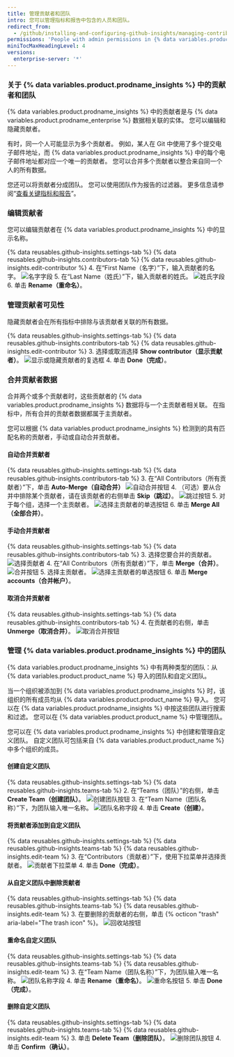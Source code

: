 ```yaml
---
title: 管理贡献者和团队
intro: 您可以管理指标和报告中包含的人员和团队。
redirect_from:
  - /github/installing-and-configuring-github-insights/managing-contributors-and-teams
permissions: 'People with admin permissions in {% data variables.product.prodname_insights %} can manage contributors and teams.'
miniTocMaxHeadingLevel: 4
versions:
  enterprise-server: '*'
---
```


### 关于 {% data variables.product.prodname_insights %} 中的贡献者和团队

{% data variables.product.prodname_insights %} 中的贡献者是与 {% data variables.product.prodname_enterprise %} 数据相关联的实体。 您可以编辑和隐藏贡献者。

有时，同一个人可能显示为多个贡献者。 例如，某人在 Git 中使用了多个提交电子邮件地址，而 {% data variables.product.prodname_insights %} 中的每个电子邮件地址都对应一个唯一的贡献者。 您可以合并多个贡献者以整合来自同一个人的所有数据。

您还可以将贡献者分成团队。 您可以使用团队作为报告的过滤器。 更多信息请参阅“[查看关键指标和报告](/insights/exploring-your-usage-of-github-enterprise/viewing-key-metrics-and-reports)”。

### 编辑贡献者

您可以编辑贡献者在 {% data variables.product.prodname_insights %} 中的显示名称。

{% data reusables.github-insights.settings-tab %}
{% data reusables.github-insights.contributors-tab %}
{% data reusables.github-insights.edit-contributor %}
4. 在“First Name（名字）”下，输入贡献者的名字。 ![名字字段](/assets/images/help/insights/first-name.png)
5. 在“Last Name（姓氏）”下，输入贡献者的姓氏。 ![姓氏字段](/assets/images/help/insights/last-name.png)
6. 单击 **Rename（重命名）**。

### 管理贡献者可见性

隐藏贡献者会在所有指标中排除与该贡献者关联的所有数据。

{% data reusables.github-insights.settings-tab %}
{% data reusables.github-insights.contributors-tab %}
{% data reusables.github-insights.edit-contributor %}
3. 选择或取消选择 **Show contributor（显示贡献者）**。 ![显示或隐藏贡献者的复选框](/assets/images/help/insights/show-contributor.png)
4. 单击 **Done（完成）**。

### 合并贡献者数据

合并两个或多个贡献者时，这些贡献者的 {% data variables.product.prodname_insights %} 数据将与一个主贡献者相关联。 在指标中，所有合并的贡献者数据都属于主贡献者。

您可以根据 {% data variables.product.prodname_insights %} 检测到的具有匹配名称的贡献者，手动或自动合并贡献者。

#### 自动合并贡献者

{% data reusables.github-insights.settings-tab %}
{% data reusables.github-insights.contributors-tab %}
3. 在“All Contributors（所有贡献者）”下，单击 **Auto-Merge（自动合并）** ![自动合并按钮](/assets/images/help/insights/auto-merge.png)
4. （可选）要从合并中排除某个贡献者，请在该贡献者的右侧单击 **Skip（跳过）**。 ![跳过按钮](/assets/images/help/insights/skip-contributor.png)
5. 对于每个组，选择一个主贡献者。 ![选择主贡献者的单选按钮](/assets/images/help/insights/select-primary.png)
6. 单击 **Merge All（全部合并）**。

#### 手动合并贡献者

{% data reusables.github-insights.settings-tab %}
{% data reusables.github-insights.contributors-tab %}
3. 选择您要合并的贡献者。 ![选择贡献者](/assets/images/help/insights/select-contributors.png)
4. 在“All Contributors（所有贡献者）”下，单击 **Merge（合并）**。 ![合并按钮](/assets/images/help/insights/merge-button.png)
5. 选择主贡献者。 ![选择主贡献者的单选按钮](/assets/images/help/insights/select-primary.png)
6. 单击 **Merge accounts（合并帐户）**。

#### 取消合并贡献者

{% data reusables.github-insights.settings-tab %}
{% data reusables.github-insights.contributors-tab %}
4. 在贡献者的右侧，单击 **Unmerge（取消合并）**。 ![取消合并按钮](/assets/images/help/insights/unmerge-contributor.png)

### 管理 {% data variables.product.prodname_insights %} 中的团队

{% data variables.product.prodname_insights %} 中有两种类型的团队：从 {% data variables.product.product_name %} 导入的团队和自定义团队。

当一个组织被添加到 {% data variables.product.prodname_insights %} 时，该组织的所有成员均从 {% data variables.product.product_name %} 导入。 您可以在 {% data variables.product.prodname_insights %} 中按这些团队进行搜索和过滤。 您可以在 {% data variables.product.product_name %} 中管理团队。

您可以在 {% data variables.product.prodname_insights %} 中创建和管理自定义团队。 自定义团队可包括来自 {% data variables.product.product_name %} 中多个组织的成员。

#### 创建自定义团队

{% data reusables.github-insights.settings-tab %}
{% data reusables.github-insights.teams-tab %}
2. 在“Teams（团队）”的右侧，单击 **Create Team（创建团队）**。 ![创建团队按钮](/assets/images/help/insights/create-team.png)
3. 在“Team Name（团队名称）”下，为团队输入唯一名称。 ![团队名称字段](/assets/images/help/insights/team-name.png)
4. 单击 **Create（创建）**。

#### 将贡献者添加到自定义团队

{% data reusables.github-insights.settings-tab %}
{% data reusables.github-insights.teams-tab %}
{% data reusables.github-insights.edit-team %}
3. 在“Contributors（贡献者）”下，使用下拉菜单并选择贡献者。 ![贡献者下拉菜单](/assets/images/help/insights/contributors-drop-down.png)
4. 单击 **Done（完成）**。

#### 从自定义团队中删除贡献者

{% data reusables.github-insights.settings-tab %}
{% data reusables.github-insights.teams-tab %}
{% data reusables.github-insights.edit-team %}
3. 在要删除的贡献者的右侧，单击 {% octicon "trash" aria-label="The trash icon" %}。 ![回收站按钮](/assets/images/help/insights/contributor-trashcan.png)

#### 重命名自定义团队

{% data reusables.github-insights.settings-tab %}
{% data reusables.github-insights.teams-tab %}
{% data reusables.github-insights.edit-team %}
3. 在“Team Name（团队名称）”下，为团队输入唯一名称。 ![团队名称字段](/assets/images/help/insights/rename-team.png)
4. 单击 **Rename（重命名）**。 ![重命名按钮](/assets/images/help/insights/rename-button-team.png)
5. 单击 **Done（完成）**。

#### 删除自定义团队

{% data reusables.github-insights.settings-tab %}
{% data reusables.github-insights.teams-tab %}
{% data reusables.github-insights.edit-team %}
3. 单击 **Delete Team（删除团队）**。 ![删除团队按钮](/assets/images/help/insights/delete-team.png)
4. 单击 **Confirm（确认）**。
